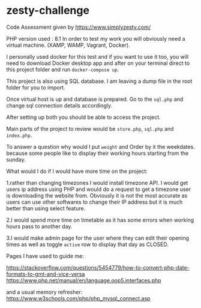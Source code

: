 # zesty-challenge

Code Assessment given by https://www.simplyzesty.com/

PHP version used : 8.1
In order to test my work you will obviously need a virtual machine. (XAMP, WAMP, Vagrant, Docker).

I personally used docker for this test and if you want to use it too, you will need to download Docker desktop app and after on your terminal direct to this project folder and run `docker-compose up`.

This project is also using SQL database. I am leaving a dump file in the root folder for you to import.

Once virtual host is up and database is prepared. Go to the `sql.php` and change sql connection details accordingly.

After setting up both you should be able to access the project.

Main parts of the project to review would be `store.php`, `sql.php` and `index.php`.

To answer a question why would I put `weight` and Order by it the weekdates.
because some people like to display their working hours starting from the sunday.

What would I do if I would have more time on the project:

1.rather than changing timezones I would install timezone API. I would get users ip address using PHP and would do a request to get a timezone user is downloading the website from. Obviously it is not the most accurate as users can use other softwares to change their IP address but it is much better than using select feature.

2.I would spend more time on timetable as it has some errors when working hours pass to another day.

3.I would make admin page for the user where they can edit their opening times as well as toggle `active` row to display that day as CLOSED.

Pages I have used to guide me:

https://stackoverflow.com/questions/5454779/how-to-convert-php-date-formats-to-gmt-and-vice-versa
https://www.php.net/manual/en/language.oop5.interfaces.php

and a usual memory refresher:
https://www.w3schools.com/php/php_mysql_connect.asp
